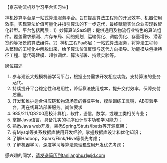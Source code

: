 【京东物流机器学习平台实习生】

神机妙算平台是一站式算法服务平台。旨在提高算法工程师的开发效率、机器使用效率，实现算法价值可量化并指引算法的下一步迭代，最终赋能实体企业实现数智化转型。平台包括两层：1）妙算算法SaaS层：提供通用及物流行业特色的算法组件。覆盖需求预测、库存布局、网络规划、运输优化、调度优化、存量增长、潜客签约等场景的算法组件。2）神机工程PaaS层：一站式算法服务，将算法工程师从繁琐的工程化中解脱出来，给予算法价值反馈与迭代方向指导。功能模块包括特征工程、低代码建模、超参调优、算法部署、持续实验等。

岗位描述

1. 参与建设大规模机器学习平台，根据业务需求开发相应功能，支持算法的业务迭代。
2. 持续提升平台稳定性和易用性，降低算法使用成本，提升交付效率，保障交付质量。
3. 开发和维护适合供应链和物流场景的特征平台，模型训练工具链，AB实验平台，离在线算法部署服务。岗位要求
4. 985/211/QS200高校计算机，软件，通信，数学，或理工类相关专业；
5. 掌握Java语言，具备扎实的程序设计基本功和学习能力；
6. 熟悉Java web开发，熟悉Spring/Struts/Ibatis等开源框架；
7. 有Mysql等关系数据库使用开发经验，掌握数据库设计和优化知识；
8. 了解Hadoop，Spark/Flink/Hive等优先考虑；
9. 了解机器学习、深度学习等算法原理和应用开发优先考虑；

感兴趣的同学，请发送简历到tanjianghua1@jd.com